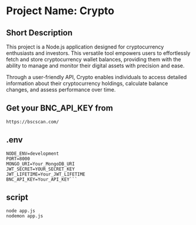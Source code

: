# Project Name: Crypto

## Short Description
This project is a  Node.js application designed for cryptocurrency enthusiasts and investors. This versatile tool empowers users to effortlessly fetch and store cryptocurrency wallet balances, providing them with the ability to manage and monitor their digital assets with precision and ease.

Through a user-friendly API, Crypto enables individuals to access detailed information about their cryptocurrency holdings, calculate balance changes, and assess performance over time.

## Get your BNC_API_KEY from  
```
https://bscscan.com/
```
## .env
```
NODE_ENV=development  
PORT=8000  
MONGO_URI=Your_MongoDB_URI  
JWT_SECRET=YOUR_SECRET_KEY  
JWT_LIFETIME=Your_JWT_LIFETIME  
BNC_API_KEY=Your_API_KEY```
```

## script
```
node app.js  
nodemon app.js
```

